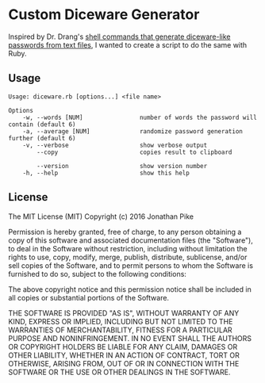 # Custom Diceware Generator

Inspired by Dr. Drang's [shell commands that generate diceware-like passwords from text files](http://leancrew.com/all-this/2015/04/passphrases-via-shell-pipeline/), I wanted to create a script to do the same with Ruby.  

## Usage 

```
Usage: diceware.rb [options...] <file name>

Options
    -w, --words [NUM]                number of words the password will contain (default 6)
    -a, --average [NUM]              randomize password generation further (default 6)
    -v, --verbose                    show verbose output
        --copy                       copies result to clipboard

        --version                    show version number
    -h, --help                       show this help
``` 

## License 

The MIT License (MIT)
Copyright (c) 2016 Jonathan Pike

Permission is hereby granted, free of charge, to any person obtaining a copy of this software and associated documentation files (the "Software"), to deal in the Software without restriction, including without limitation the rights to use, copy, modify, merge, publish, distribute, sublicense, and/or sell copies of the Software, and to permit persons to whom the Software is furnished to do so, subject to the following conditions:

The above copyright notice and this permission notice shall be included in all copies or substantial portions of the Software.

THE SOFTWARE IS PROVIDED "AS IS", WITHOUT WARRANTY OF ANY KIND, EXPRESS OR IMPLIED, INCLUDING BUT NOT LIMITED TO THE WARRANTIES OF MERCHANTABILITY, FITNESS FOR A PARTICULAR PURPOSE AND NONINFRINGEMENT. IN NO EVENT SHALL THE AUTHORS OR COPYRIGHT HOLDERS BE LIABLE FOR ANY CLAIM, DAMAGES OR OTHER LIABILITY, WHETHER IN AN ACTION OF CONTRACT, TORT OR OTHERWISE, ARISING FROM, OUT OF OR IN CONNECTION WITH THE SOFTWARE OR THE USE OR OTHER DEALINGS IN THE SOFTWARE.
